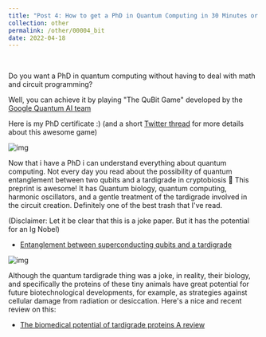 ```yaml
---
title: "Post 4: How to get a PhD in Quantum Computing in 30 Minutes or Less ⚛️"
collection: other
permalink: /other/00004_bit
date: 2022-04-18
---
```


&nbsp;


Do you want a PhD in quantum computing without having to deal with math and circuit programming?

Well, you can achieve it by playing "The QuBit Game" developed by the [Google Quantum AI team](https://quantumai.google/education/thequbitgame)

Here is my PhD certificate :) (and a short [Twitter thread](https://twitter.com/miangoar/status/1516098332153851924) for more details about this awesome game)

![img](/images/general/00004_1.jpg)

Now that i have a PhD i can understand everything about quantum computing. Not every day you read about the possibility of quantum entanglement between two qubits and a tardigrade in cryptobiosis 🧐 This preprint is awesome! It has Quantum biology, quantum computing, harmonic oscillators, and a gentle treatment of the tardigrade involved in the circuit creation. Definitely one of the best trash that I've read.

(Disclaimer: Let it be clear that this is a joke paper. But it has the potential for an Ig Nobel)

* [Entanglement between superconducting qubits and a tardigrade](https://arxiv.org/abs/2112.07978)

![img](/images/general/00004_2.jpg)

Although the quantum tardigrade thing was a joke, in reality, their biology, and specifically the proteins of these tiny animals have great potential for future biotechnological developments, for example, as strategies against cellular damage from radiation or desiccation. Here's a nice and recent review on this:

* [The biomedical potential of tardigrade proteins  A review](https://www.sciencedirect.com/science/article/pii/S0753332222014524)
